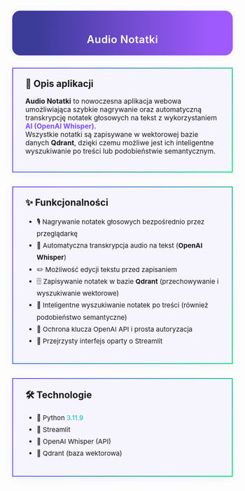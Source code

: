 <div style="border-radius: 18px; background: linear-gradient(90deg, #3b3b98 10%, #9f5afd 90%); padding: 18px 0 16px 0; margin-bottom: 28px; box-shadow: 0 2px 16px rgba(124,77,255,0.09); text-align:center;">
  <h1 style="color:#fff; font-size:1.7em; font-weight:600; margin-bottom:6px; display:inline-block; vertical-align:middle; letter-spacing:0.5px;">
    Audio Notatki
  </h1>
</div>

<div style="border: 2.5px solid; border-image: linear-gradient(120deg, #7c4dff, #00e676) 1; border-radius: 20px; padding: 22px 28px; margin: 28px 0 32px 0; background: rgba(124,77,255,0.05); box-shadow: 0 4px 18px rgba(124,77,255,0.09);">
  <h2 style="margin-top:0;display:flex;align-items:center;gap:8px;">📝 Opis aplikacji</h2>
  <p style="font-size:1.12em;">
    <b>Audio Notatki</b> to nowoczesna aplikacja webowa umożliwiająca szybkie nagrywanie oraz automatyczną transkrypcję notatek głosowych na tekst z wykorzystaniem <span style="color:#7c4dff;font-weight:bold;">AI (OpenAI Whisper)</span>.<br>
    Wszystkie notatki są zapisywane w wektorowej bazie danych <b>Qdrant</b>, dzięki czemu możliwe jest ich inteligentne wyszukiwanie po treści lub podobieństwie semantycznym.
  </p>
</div>

<div style="border: 2.5px solid; border-image: linear-gradient(120deg, #7c4dff, #00e676) 1; border-radius: 20px; padding: 22px 28px; margin: 28px 0 32px 0; background: rgba(124,77,255,0.05); box-shadow: 0 4px 18px rgba(124,77,255,0.09);">
  <h2 style="margin-top:0;display:flex;align-items:center;gap:8px;">✨ Funkcjonalności</h2>
  <ul style="font-size:1.08em;line-height:1.8;">
    <li>🎙️ Nagrywanie notatek głosowych bezpośrednio przez przeglądarkę</li>
    <li>📝 Automatyczna transkrypcja audio na tekst (<b>OpenAI Whisper</b>)</li>
    <li>✏️ Możliwość edycji tekstu przed zapisaniem</li>
    <li>🗄️ Zapisywanie notatek w bazie <b>Qdrant</b> (przechowywanie i wyszukiwanie wektorowe)</li>
    <li>🔎 Inteligentne wyszukiwanie notatek po treści (również podobieństwo semantyczne)</li>
    <li>🔐 Ochrona klucza OpenAI API i prosta autoryzacja</li>
    <li>🌈 Przejrzysty interfejs oparty o Streamlit</li>
  </ul>
</div>

<div style="border: 2.5px solid; border-image: linear-gradient(120deg, #7c4dff, #00e676) 1; border-radius: 20px; padding: 22px 28px; margin: 28px 0 32px 0; background: rgba(124,77,255,0.05); box-shadow: 0 4px 18px rgba(124,77,255,0.09);">
  <h2 style="margin-top:0;display:flex;align-items:center;gap:8px;">🛠️ Technologie</h2>
  <ul style="font-size:1.08em;line-height:1.8;">
    <li>🐍 Python <span style="color:#00bfae;">3.11.9</span></li>
    <li>🚀 Streamlit</li>
    <li>🧠 OpenAI Whisper (API)</li>
    <li>🔎 Qdrant (baza wektorowa)</li>
  </ul>
</div>
